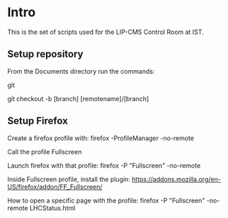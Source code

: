 # Intro

This is the set of scripts used for the LIP-CMS Control Room at IST.

## Setup repository

From the Documents directory run the commands:

git

git checkout -b [branch] [remotename]/[branch]

## Setup Firefox

Create a firefox profile with: firefox -ProfileManager -no-remote

Call the profile Fullscreen

Launch firefox with that profile: firefox -P "Fullscreen" -no-remote

Inside Fullscreen profile, install the plugin: https://addons.mozilla.org/en-US/firefox/addon/FF_Fullscreen/

How to open a specific page with the profile: firefox -P "Fullscreen" -no-remote LHCStatus.html
